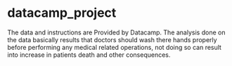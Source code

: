 # datacamp_project
The data and instructions are Provided by Datacamp. The analysis done on the data basically results that doctors should wash there hands properly before performing any medical related operations, not doing so can result into increase in patients death and other consequences.
